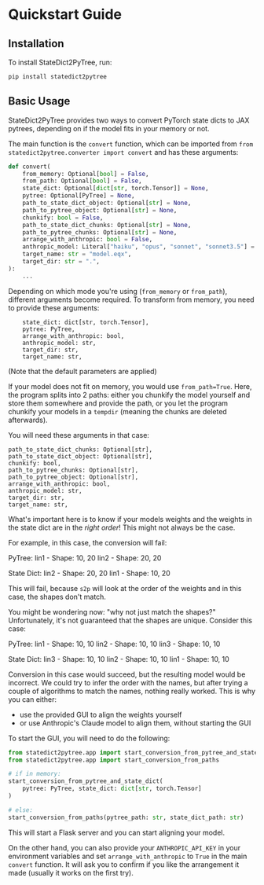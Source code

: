 # Quickstart Guide

## Installation

To install StateDict2PyTree, run:

```bash
pip install statedict2pytree
```

## Basic Usage
StateDict2PyTree provides two ways to convert PyTorch state dicts to JAX pytrees, depending on if the model fits in your memory or not.

The main function is the `convert` function, which can be imported from `from statedict2pytree.converter import convert` and has these arguments:

```python
def convert(
    from_memory: Optional[bool] = False,
    from_path: Optional[bool] = False,
    state_dict: Optional[dict[str, torch.Tensor]] = None,
    pytree: Optional[PyTree] = None,
    path_to_state_dict_object: Optional[str] = None,
    path_to_pytree_object: Optional[str] = None,
    chunkify: bool = False,
    path_to_state_dict_chunks: Optional[str] = None,
    path_to_pytree_chunks: Optional[str] = None,
    arrange_with_anthropic: bool = False,
    anthropic_model: Literal["haiku", "opus", "sonnet", "sonnet3.5"] = "sonnet3.5",
    target_name: str = "model.eqx",
    target_dir: str = ".",
):
    ...
```

Depending on which mode you're using (`from_memory` or `from_path`), different
arguments become required. To transform from memory, you need to provide these
arguments:

```
    state_dict: dict[str, torch.Tensor],
    pytree: PyTree,
    arrange_with_anthropic: bool,
    anthropic_model: str,
    target_dir: str,
    target_name: str,
```

(Note that the default parameters are applied)

If your model does not fit on memory, you would use `from_path=True`. Here,
the program splits into 2 paths: either you chunkify the model yourself and
store them somewhere and provide the path, or you let the program chunkify
your models in a `tempdir` (meaning the chunks are deleted afterwards).

You will need these arguments in that case:
```
path_to_state_dict_chunks: Optional[str],
path_to_state_dict_object: Optional[str],
chunkify: bool,
path_to_pytree_chunks: Optional[str],
path_to_pytree_object: Optional[str],
arrange_with_anthropic: bool,
anthropic_model: str,
target_dir: str,
target_name: str,
```

What's important here is to know if your models weights and the weights in the
state dict are in the *right order*! This might not always be the case.

For example, in this case, the conversion will fail:


PyTree:
lin1 - Shape: 10, 20
lin2 - Shape: 20, 20

State Dict:
lin2 - Shape: 20, 20
lin1 - Shape: 10, 20

This will fail, because `s2p` will look at the order of the weights and in this case, the shapes don't match.

You might be wondering now: "why not just match the shapes?" Unfortunately,
it's not guaranteed that the shapes are unique. Consider this case:


PyTree:
lin1 - Shape: 10, 10
lin2 - Shape: 10, 10
lin3 - Shape: 10, 10


State Dict:
lin3 - Shape: 10, 10
lin2 - Shape: 10, 10
lin1 - Shape: 10, 10

Conversion in this case would succeed, but the resulting model would be incorrect. We could try to infer the order with the names, but after trying
a couple of algorithms to match the names, nothing really worked. This is why
you can either:

- use the provided GUI to align the weights yourself
- or use Anthropic's Claude model to align them, without starting the GUI

To start the GUI, you will need to do the following:


```python
from statedict2pytree.app import start_conversion_from_pytree_and_state_dict
from statedict2pytree.app import start_conversion_from_paths

# if in memory:
start_conversion_from_pytree_and_state_dict(
    pytree: PyTree, state_dict: dict[str, torch.Tensor]
)

# else:
start_conversion_from_paths(pytree_path: str, state_dict_path: str)
```

This will start a Flask server and you can start aligning your model.

On the other hand, you can also provide your `ANTHROPIC_API_KEY` in your
environment variables and set `arrange_with_anthropic` to `True` in the main `convert` function. It will ask you to confirm if you like the arrangement it made (usually it works on the first try).
